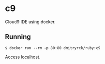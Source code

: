 # c9

Cloud9 IDE using docker.

## Running

```terminal
$ docker run --rm -p 80:80 dmitryrck/ruby:c9
```

Access [localhost](http://localhost).
